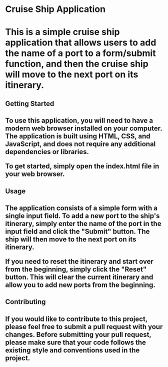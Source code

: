 <h1> Cruise Ship Application <h1>
This is a simple cruise ship application that allows users to add the name of a port to a form/submit function, and then the cruise ship will move to the next port on its itinerary.

<h2> Getting Started <h2>
To use this application, you will need to have a modern web browser installed on your computer. The application is built using HTML, CSS, and JavaScript, and does not require any additional dependencies or libraries.

To get started, simply open the index.html file in your web browser.

<h2> Usage<h2>
The application consists of a simple form with a single input field. To add a new port to the ship's itinerary, simply enter the name of the port in the input field and click the "Submit" button. The ship will then move to the next port on its itinerary.

If you need to reset the itinerary and start over from the beginning, simply click the "Reset" button. This will clear the current itinerary and allow you to add new ports from the beginning.

<h2>Contributing<h2>
If you would like to contribute to this project, please feel free to submit a pull request with your changes. Before submitting your pull request, please make sure that your code follows the existing style and conventions used in the project.
